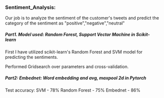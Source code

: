 ### Sentiment_Analysis:

Our job is to analyze the sentiment of the customer's tweets and predict the category of the sentiment as "positive","negative","neutral"

##### Part1. Model used: Random Forest, Support Vector Machine in Scikit-learn

First I have utilized scikit-learn's Random Forest and SVM model for predicting the sentiments.

Performed Gridsearch over parameters and cross-validation.

##### Part2: Embednet: Word embedding and avg, maxpool 2d in Pytorch

Test accuracy:
SVM - 78%
Random Forest - 75%
Embednet - 86%

